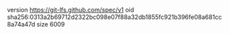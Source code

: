 version https://git-lfs.github.com/spec/v1
oid sha256:0313a2b69712d2322bc098e07f88a32db1855fc921b396fe08a681cc8a74a47d
size 6009
